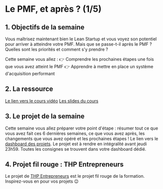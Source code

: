 # Le PMF, et après ? (1/5)

## 1. Objectifs de la semaine
Vous maîtrisez maintenant bien le Lean Startup et vous voyez son potentiel pour arriver à atteindre votre PMF. Mais que se passe-t-il après le PMF ? 
Quelles sont les priorités et comment s'y prendre ? 

Cette semaine vous allez :
👉 Comprendre les prochaines étapes une fois que vous avez atteint le PMF
👉 Apprendre à mettre en place un système d'acquisition performant

## 2. La ressource
[Le lien vers le cours vidéo](https://youtu.be/-GxJO0w3VL0)
[Les slides du cours](https://docs.google.com/presentation/d/1RiyvguI0wSFQWuSH6PNthV_wkNmznwrxwnym9jry-Dw/edit#slide=id.p)


## 3. Le projet de la semaine
Cette semaine vous allez préparer votre point d'étape : résumer tout ce que vous avez fait ces 6 dernières semaines, ce que vous avez après, les changements que vous avez opéré et les prochaines étapes !
Le lien vers le [dashboard des projets](https://thp-entrepreneurs.notion.site/PROMO-2-e8bef48d6ad546d1928b32934c4cdfb4).
Le projet est à rendre en intégralité avant jeudi 23h59.
Toutes les consignes se trouvent dans votre dashboard dédié.


## 4. Projet fil rouge : THP Entrepreneurs
Le projet de [THP Entrepreneurs](https://thp-entrepreneurs.notion.site/THP-Entrepreneurs-524cdaa6743742278c3e52067dc3b513) est le projet fil rouge de la formation. 
Inspirez-vous en pour vos projets 😉